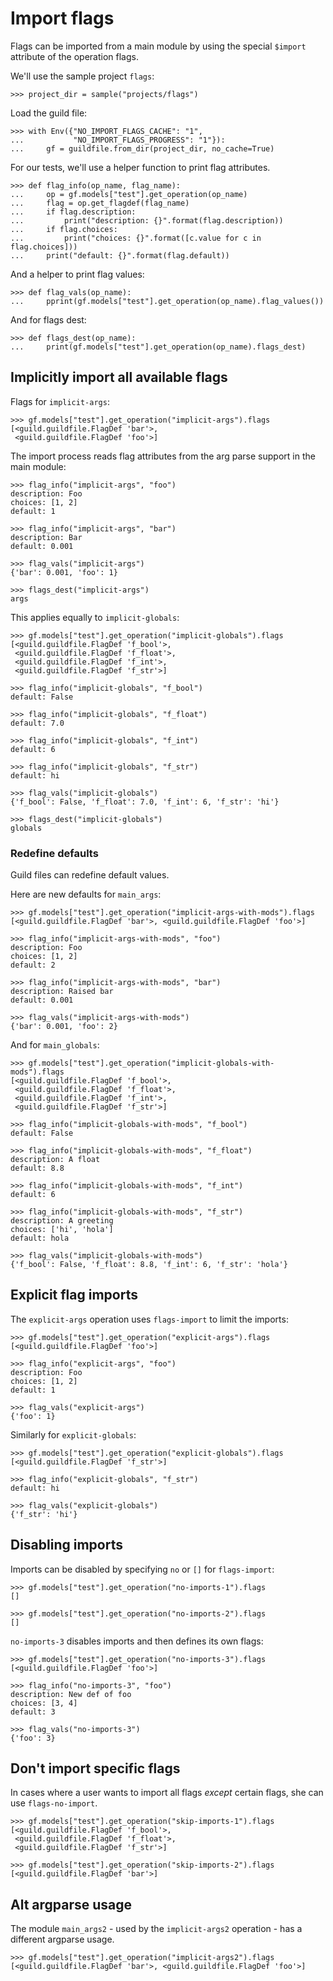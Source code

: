 # Import flags

Flags can be imported from a main module by using the special
`$import` attribute of the operation flags.

We'll use the sample project `flags`:

    >>> project_dir = sample("projects/flags")

Load the guild file:

    >>> with Env({"NO_IMPORT_FLAGS_CACHE": "1",
    ...           "NO_IMPORT_FLAGS_PROGRESS": "1"}):
    ...     gf = guildfile.from_dir(project_dir, no_cache=True)

For our tests, we'll use a helper function to print flag attributes.

    >>> def flag_info(op_name, flag_name):
    ...     op = gf.models["test"].get_operation(op_name)
    ...     flag = op.get_flagdef(flag_name)
    ...     if flag.description:
    ...         print("description: {}".format(flag.description))
    ...     if flag.choices:
    ...         print("choices: {}".format([c.value for c in flag.choices]))
    ...     print("default: {}".format(flag.default))

And a helper to print flag values:

    >>> def flag_vals(op_name):
    ...     pprint(gf.models["test"].get_operation(op_name).flag_values())

And for flags dest:

    >>> def flags_dest(op_name):
    ...     print(gf.models["test"].get_operation(op_name).flags_dest)

## Implicitly import all available flags

Flags for `implicit-args`:

    >>> gf.models["test"].get_operation("implicit-args").flags
    [<guild.guildfile.FlagDef 'bar'>,
     <guild.guildfile.FlagDef 'foo'>]

The import process reads flag attributes from the arg parse support in
the main module:

    >>> flag_info("implicit-args", "foo")
    description: Foo
    choices: [1, 2]
    default: 1

    >>> flag_info("implicit-args", "bar")
    description: Bar
    default: 0.001

    >>> flag_vals("implicit-args")
    {'bar': 0.001, 'foo': 1}

    >>> flags_dest("implicit-args")
    args

This applies equally to `implicit-globals`:

    >>> gf.models["test"].get_operation("implicit-globals").flags
    [<guild.guildfile.FlagDef 'f_bool'>,
     <guild.guildfile.FlagDef 'f_float'>,
     <guild.guildfile.FlagDef 'f_int'>,
     <guild.guildfile.FlagDef 'f_str'>]

    >>> flag_info("implicit-globals", "f_bool")
    default: False

    >>> flag_info("implicit-globals", "f_float")
    default: 7.0

    >>> flag_info("implicit-globals", "f_int")
    default: 6

    >>> flag_info("implicit-globals", "f_str")
    default: hi

    >>> flag_vals("implicit-globals")
    {'f_bool': False, 'f_float': 7.0, 'f_int': 6, 'f_str': 'hi'}

    >>> flags_dest("implicit-globals")
    globals

### Redefine defaults

Guild files can redefine default values.

Here are new defaults for `main_args`:

    >>> gf.models["test"].get_operation("implicit-args-with-mods").flags
    [<guild.guildfile.FlagDef 'bar'>, <guild.guildfile.FlagDef 'foo'>]

    >>> flag_info("implicit-args-with-mods", "foo")
    description: Foo
    choices: [1, 2]
    default: 2

    >>> flag_info("implicit-args-with-mods", "bar")
    description: Raised bar
    default: 0.001

    >>> flag_vals("implicit-args-with-mods")
    {'bar': 0.001, 'foo': 2}

And for `main_globals`:

    >>> gf.models["test"].get_operation("implicit-globals-with-mods").flags
    [<guild.guildfile.FlagDef 'f_bool'>,
     <guild.guildfile.FlagDef 'f_float'>,
     <guild.guildfile.FlagDef 'f_int'>,
     <guild.guildfile.FlagDef 'f_str'>]

    >>> flag_info("implicit-globals-with-mods", "f_bool")
    default: False

    >>> flag_info("implicit-globals-with-mods", "f_float")
    description: A float
    default: 8.8

    >>> flag_info("implicit-globals-with-mods", "f_int")
    default: 6

    >>> flag_info("implicit-globals-with-mods", "f_str")
    description: A greeting
    choices: ['hi', 'hola']
    default: hola

    >>> flag_vals("implicit-globals-with-mods")
    {'f_bool': False, 'f_float': 8.8, 'f_int': 6, 'f_str': 'hola'}

## Explicit flag imports

The `explicit-args` operation uses `flags-import` to limit the
imports:

    >>> gf.models["test"].get_operation("explicit-args").flags
    [<guild.guildfile.FlagDef 'foo'>]

    >>> flag_info("explicit-args", "foo")
    description: Foo
    choices: [1, 2]
    default: 1

    >>> flag_vals("explicit-args")
    {'foo': 1}

Similarly for `explicit-globals`:

    >>> gf.models["test"].get_operation("explicit-globals").flags
    [<guild.guildfile.FlagDef 'f_str'>]

    >>> flag_info("explicit-globals", "f_str")
    default: hi

    >>> flag_vals("explicit-globals")
    {'f_str': 'hi'}

## Disabling imports

Imports can be disabled by specifying `no` or `[]` for `flags-import`:

    >>> gf.models["test"].get_operation("no-imports-1").flags
    []

    >>> gf.models["test"].get_operation("no-imports-2").flags
    []

`no-imports-3` disables imports and then defines its own flags:

    >>> gf.models["test"].get_operation("no-imports-3").flags
    [<guild.guildfile.FlagDef 'foo'>]

    >>> flag_info("no-imports-3", "foo")
    description: New def of foo
    choices: [3, 4]
    default: 3

    >>> flag_vals("no-imports-3")
    {'foo': 3}

## Don't import specific flags

In cases where a user wants to import all flags *except* certain
flags, she can use `flags-no-import`.

    >>> gf.models["test"].get_operation("skip-imports-1").flags
    [<guild.guildfile.FlagDef 'f_bool'>,
     <guild.guildfile.FlagDef 'f_float'>,
     <guild.guildfile.FlagDef 'f_str'>]

    >>> gf.models["test"].get_operation("skip-imports-2").flags
    [<guild.guildfile.FlagDef 'bar'>]

## Alt argparse usage

The module `main_args2` - used by the `implicit-args2` operation - has
a different argparse usage.

    >>> gf.models["test"].get_operation("implicit-args2").flags
    [<guild.guildfile.FlagDef 'bar'>, <guild.guildfile.FlagDef 'foo'>]
